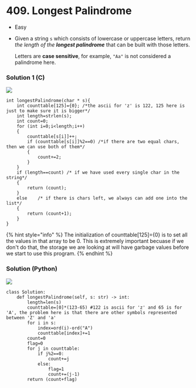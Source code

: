 # 409. Longest Palindrome

* Easy
*   Given a string `s` which consists of lowercase or uppercase letters, return _the length of the **longest palindrome**_ that can be built with those letters.

    Letters are **case sensitive**, for example, `"Aa"` is not considered a palindrome here.

### Solution 1 (C)

![](<../../../.gitbook/assets/image (60).png>)

```
int longestPalindrome(char * s){
    int counttable[125]={0}; /*the ascii for 'z' is 122, 125 here is just to make sure it is bigger*/
    int length=strlen(s);
    int count=0;
    for (int i=0;i<length;i++)
    {
        counttable[s[i]]++;
        if (counttable[s[i]]%2==0) /*if there are two equal chars, then we can use both of them*/
        {
            count+=2;
        }
    }
    if (length==count) /* if we have used every single char in the string*/
    {
        return (count);
    }
    else    /* if there is chars left, we always can add one into the list*/
    {
        return (count+1);
    }
}
```

{% hint style="info" %}
The initialization of counttable\[125]={0} is to set all the values in that array to be 0. This is extremely important becuase if we don't do that, the storage we are looking at will have garbage values before we start to use this program.&#x20;
{% endhint %}

### Solution (Python)

![](../../../.gitbook/assets/image.png)

```
class Solution:
    def longestPalindrome(self, s: str) -> int:
        length=len(s)
        counttable=[0]*(123-65) #122 is ascii for 'z' and 65 is for 'A', the problem here is that there are other symbols represented between 'Z' and 'a'
        for i in s:
            index=ord(i)-ord("A")
            counttable[index]+=1
        count=0
        flag=0
        for j in counttable:
            if j%2==0:
                count+=j
            else:
                flag=1
                count+=(j-1)
        return (count+flag)
```
